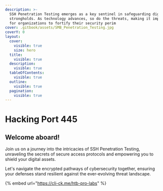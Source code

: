 ```yaml
---
description: >-
  SSH Penetration Testing emerges as a key sentinel in safeguarding digital
  strongholds. As technology advances, so do the threats, making it imperative
  for organizations to fortify their security perim
cover: .gitbook/assets/SMB_Penetration_Testing.jpg
coverY: 0
layout:
  cover:
    visible: true
    size: hero
  title:
    visible: true
  description:
    visible: true
  tableOfContents:
    visible: true
  outline:
    visible: true
  pagination:
    visible: true
---
```


# Hacking Port 445

## Welcome aboard!

Join us on a journey into the intricacies of SSH Penetration Testing, unraveling the secrets of secure access protocols and empowering you to shield your digital assets.&#x20;

Let's navigate the encrypted pathways of cybersecurity together, ensuring your defenses stand resilient against the ever-evolving threat landscape.

{% embed url="https://cli-ck.me/htb-pro-labs" %}

